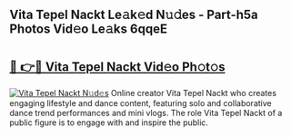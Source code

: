 ## Vita Tepel Nackt Le𝚊k𝚎d N𝚞𝚍es - Part-h5a Photos Vid𝚎o Le𝚊ks 6qqeE

# <h2><a href="http://fb83u0.evod.top/?m=Vita+Tepel+Nackt">🔗 👉🔴 Vita Tepel Nackt Vid𝚎o Ph𝚘t𝚘s</a></h2>

[![Vita Tepel Nackt N𝚞d𝚎s](https://i.imgur.com/8V9OHl7.gif)](http://fb83u0.evod.top/?m=Vita+Tepel+Nackt)
Online creator Vita Tepel Nackt who creates engaging lifestyle and dance content, featuring solo and collaborative dance trend performances and mini vlogs. The role Vita Tepel Nackt of a public figure is to engage with and inspire the public. 
